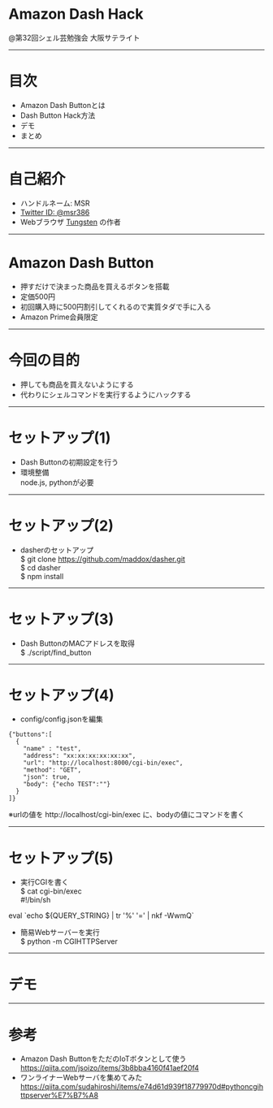 # Amazon Dash Hack

@第32回シェル芸勉強会 大阪サテライト

---
# 目次
* Amazon Dash Buttonとは
* Dash Button Hack方法
* デモ
* まとめ

---
# 自己紹介

* ハンドルネーム: MSR
 * [Twitter ID: @msr386](https://twitter.com/msr386)
* Webブラウザ [Tungsten](https://app.tungsten-start.net/) の作者

---
# Amazon Dash Button

* 押すだけで決まった商品を買えるボタンを搭載
* 定価500円
* 初回購入時に500円割引してくれるので実質タダで手に入る
* Amazon Prime会員限定

---
# 今回の目的

* 押しても商品を買えないようにする
* 代わりにシェルコマンドを実行するようにハックする

---
# セットアップ(1)

* Dash Buttonの初期設定を行う
* 環境整備  
  node.js, pythonが必要

---
# セットアップ(2)

* dasherのセットアップ  
$ git clone  https://github.com/maddox/dasher.git  
$ cd dasher  
$ npm install

---
# セットアップ(3)

* Dash ButtonのMACアドレスを取得  
$ ./script/find_button

---
# セットアップ(4)

* config/config.jsonを編集  

```
{"buttons":[
  {
    "name" : "test",
    "address": "xx:xx:xx:xx:xx:xx",
    "url": "http://localhost:8000/cgi-bin/exec",
    "method": "GET",
    "json": true,
    "body": {"echo TEST":""}
  }
]}
```

※urlの値を http://localhost/cgi-bin/exec に、bodyの値にコマンドを書く

---
# セットアップ(5)

* 実行CGIを書く  
$ cat cgi-bin/exec  
#!/bin/sh  
  
eval \`echo ${QUERY_STRING} | tr '%' '=' | nkf -WwmQ\`
* 簡易Webサーバーを実行  
$ python -m CGIHTTPServer

---
# デモ

---
# 参考

* Amazon Dash ButtonをただのIoTボタンとして使う  
https://qiita.com/jsoizo/items/3b8bba4160f41aef20f4
* ワンライナーWebサーバを集めてみた  
https://qiita.com/sudahiroshi/items/e74d61d939f18779970d#pythoncgihttpserver%E7%B7%A8
